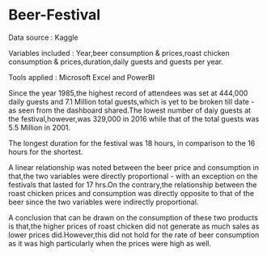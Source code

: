 # Beer-Festival

Data source : Kaggle

Variables included : Year,beer consumption & prices,roast chicken consumption & prices,duration,daily guests and guests per year.

Tools applied : Microsoft Excel and PowerBI

Since the year 1985,the highest record of attendees was set at 444,000 daily guests and 7.1 Million total guests,which is yet to be broken till date - as seen from the dashboard shared.The lowest number of daiy guests at the festival,however,was 329,000 in 2016 while that of the total guests was 5.5 Million in 2001.

The longest duration for the festival was 18 hours, in comparison to the 16 hours for the shortest.

A linear relationship was noted between the beer price and consumption in that,the two variables were directly proportional - with an exception on the festivals that lasted for 17 hrs.On the contrary,the relationship between the roast chicken prices and consumption was directly opposite to that of the beer since the two variables were indirectly proportional.

A conclusion that can be drawn on the consumption of these two products is that,the higher prices of roast chicken did not generate as much sales as lower prices did.However,this did not hold for the rate of beer consumption as it was high particularly when the prices were high as well.
